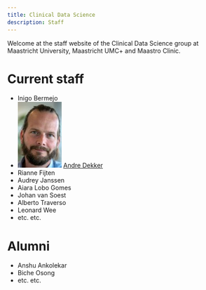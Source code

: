 ```yaml
---
title: Clinical Data Science
description: Staff
---
```

Welcome at the staff website of the Clinical Data Science group at Maastricht University, Maastricht UMC+ and Maastro Clinic.

# Current staff
* Inigo Bermejo
* [![Andre Dekker](media/AndreDekker.jpg)](people/AndreDekker.html) [Andre Dekker](people/AndreDekker.html)
* Rianne Fijten
* Audrey Janssen
* Aiara Lobo Gomes
* Johan van Soest
* Alberto Traverso
* Leonard Wee
* etc. etc.

# Alumni
* Anshu Ankolekar
* Biche Osong
* etc. etc.
